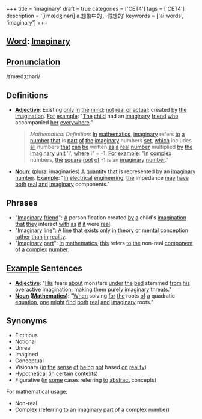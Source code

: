 +++
title = 'imaginary'
draft = true
categories = ['CET4']
tags = ['CET4']
description = '[iˈmædʒinəri] a.想象中的，假想的'
keywords = ['ai words', 'imaginary']
+++

## [Word](/en/post/word/): [Imaginary](/en/post/imaginary/)

## [Pronunciation](/en/post/pronunciation/)
/ɪˈmædʒɪnəri/

## Definitions
- **[Adjective](/en/post/adjective/)**: Existing [only](/en/post/only/) [in](/en/post/in/) [the](/en/post/the/) [mind](/en/post/mind/); [not](/en/post/not/) [real](/en/post/real/) [or](/en/post/or/) [actual](/en/post/actual/); created [by](/en/post/by/) [the](/en/post/the/) [imagination](/en/post/imagination/). [For](/en/post/for/) [example](/en/post/example/): "[The](/en/post/the/) [child](/en/post/child/) had an [imaginary](/en/post/imaginary/) [friend](/en/post/friend/) [who](/en/post/who/) accompanied [her](/en/post/her/) [everywhere](/en/post/everywhere/)."
  
  > _Mathematical Definition_: [In](/en/post/in/) [mathematics](/en/post/mathematics/), [imaginary](/en/post/imaginary/) refers [to](/en/post/to/) [a](/en/post/a/) [number](/en/post/number/) [that](/en/post/that/) is [part](/en/post/part/) [of](/en/post/of/) [the](/en/post/the/) [imaginary](/en/post/imaginary/) numbers [set](/en/post/set/), [which](/en/post/which/) includes [all](/en/post/all/) numbers [that](/en/post/that/) [can](/en/post/can/) [be](/en/post/be/) written [as](/en/post/as/) [a](/en/post/a/) [real](/en/post/real/) [number](/en/post/number/) multiplied [by](/en/post/by/) [the](/en/post/the/) [imaginary](/en/post/imaginary/) [unit](/en/post/unit/) 'i', [where](/en/post/where/) i² = -1. [For](/en/post/for/) [example](/en/post/example/): "[In](/en/post/in/) [complex](/en/post/complex/) numbers, [the](/en/post/the/) [square](/en/post/square/) [root](/en/post/root/) [of](/en/post/of/) -1 is an [imaginary](/en/post/imaginary/) [number](/en/post/number/)."

- **[Noun](/en/post/noun/)**: ([plural](/en/post/plural/) imaginaries) [A](/en/post/a/) [quantity](/en/post/quantity/) [that](/en/post/that/) is represented [by](/en/post/by/) an [imaginary](/en/post/imaginary/) [number](/en/post/number/). [Example](/en/post/example/): "[In](/en/post/in/) [electrical](/en/post/electrical/) [engineering](/en/post/engineering/), [the](/en/post/the/) impedance [may](/en/post/may/) [have](/en/post/have/) [both](/en/post/both/) [real](/en/post/real/) [and](/en/post/and/) [imaginary](/en/post/imaginary/) components."

## Phrases
- "[Imaginary](/en/post/imaginary/) [friend](/en/post/friend/)": [A](/en/post/a/) personification created [by](/en/post/by/) [a](/en/post/a/) child's [imagination](/en/post/imagination/) [that](/en/post/that/) [they](/en/post/they/) interact [with](/en/post/with/) [as](/en/post/as/) [if](/en/post/if/) [it](/en/post/it/) were [real](/en/post/real/).
- "[Imaginary](/en/post/imaginary/) [line](/en/post/line/)": [A](/en/post/a/) [line](/en/post/line/) [that](/en/post/that/) exists [only](/en/post/only/) [in](/en/post/in/) [theory](/en/post/theory/) [or](/en/post/or/) [mental](/en/post/mental/) conception [rather](/en/post/rather/) [than](/en/post/than/) [in](/en/post/in/) [reality](/en/post/reality/).
- "[Imaginary](/en/post/imaginary/) [part](/en/post/part/)": [In](/en/post/in/) [mathematics](/en/post/mathematics/), [this](/en/post/this/) refers [to](/en/post/to/) [the](/en/post/the/) non-real [component](/en/post/component/) [of](/en/post/of/) [a](/en/post/a/) [complex](/en/post/complex/) [number](/en/post/number/).

## [Example](/en/post/example/) Sentences
- **[Adjective](/en/post/adjective/)**: "[His](/en/post/his/) fears [about](/en/post/about/) monsters [under](/en/post/under/) [the](/en/post/the/) [bed](/en/post/bed/) stemmed [from](/en/post/from/) [his](/en/post/his/) overactive [imagination](/en/post/imagination/), making [them](/en/post/them/) [purely](/en/post/purely/) [imaginary](/en/post/imaginary/) threats."
- **[Noun](/en/post/noun/) ([Mathematics](/en/post/mathematics/))**: "[When](/en/post/when/) solving [for](/en/post/for/) [the](/en/post/the/) roots [of](/en/post/of/) [a](/en/post/a/) quadratic [equation](/en/post/equation/), [one](/en/post/one/) [might](/en/post/might/) [find](/en/post/find/) [both](/en/post/both/) [real](/en/post/real/) [and](/en/post/and/) [imaginary](/en/post/imaginary/) roots."

## Synonyms
- Fictitious
- Notional
- Unreal
- Imagined
- Conceptual
- Visionary ([in](/en/post/in/) [the](/en/post/the/) [sense](/en/post/sense/) [of](/en/post/of/) [being](/en/post/being/) [not](/en/post/not/) based [on](/en/post/on/) [reality](/en/post/reality/))
- Hypothetical ([in](/en/post/in/) [certain](/en/post/certain/) contexts)
- Figurative ([in](/en/post/in/) [some](/en/post/some/) cases referring [to](/en/post/to/) [abstract](/en/post/abstract/) concepts)

[For](/en/post/for/) [mathematical](/en/post/mathematical/) [usage](/en/post/usage/):
- Non-real
- [Complex](/en/post/complex/) (referring [to](/en/post/to/) an [imaginary](/en/post/imaginary/) [part](/en/post/part/) [of](/en/post/of/) [a](/en/post/a/) [complex](/en/post/complex/) [number](/en/post/number/))
